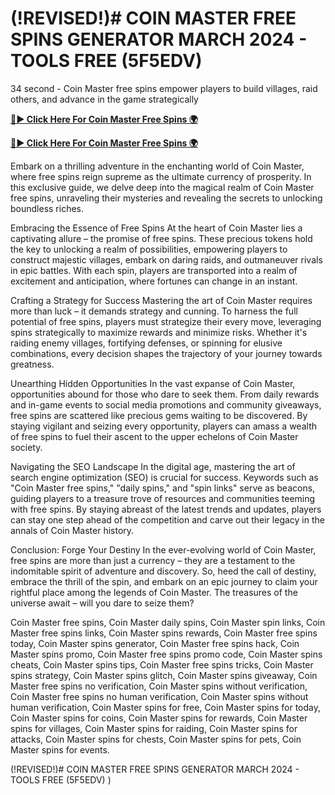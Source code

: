# (!REVISED!)# COIN MASTER FREE SPINS GENERATOR MARCH 2024 - TOOLS FREE (5F5EDV) 

34 second - Coin Master free spins empower players to build villages, raid others, and advance in the game strategically


[**🔴► Click Here For Coin Master Free Spins 🌍**](https://moroccino.github.io/CoinMaster/)

[**🔴► Click Here For Coin Master Free Spins 🌍**](https://moroccino.github.io/CoinMaster/)
 

Embark on a thrilling adventure in the enchanting world of Coin Master, where free spins reign supreme as the ultimate currency of prosperity. In this exclusive guide, we delve deep into the magical realm of Coin Master free spins, unraveling their mysteries and revealing the secrets to unlocking boundless riches.

Embracing the Essence of Free Spins
At the heart of Coin Master lies a captivating allure – the promise of free spins. These precious tokens hold the key to unlocking a realm of possibilities, empowering players to construct majestic villages, embark on daring raids, and outmaneuver rivals in epic battles. With each spin, players are transported into a realm of excitement and anticipation, where fortunes can change in an instant.

Crafting a Strategy for Success
Mastering the art of Coin Master requires more than luck – it demands strategy and cunning. To harness the full potential of free spins, players must strategize their every move, leveraging spins strategically to maximize rewards and minimize risks. Whether it's raiding enemy villages, fortifying defenses, or spinning for elusive combinations, every decision shapes the trajectory of your journey towards greatness.

Unearthing Hidden Opportunities
In the vast expanse of Coin Master, opportunities abound for those who dare to seek them. From daily rewards and in-game events to social media promotions and community giveaways, free spins are scattered like precious gems waiting to be discovered. By staying vigilant and seizing every opportunity, players can amass a wealth of free spins to fuel their ascent to the upper echelons of Coin Master society.

Navigating the SEO Landscape
In the digital age, mastering the art of search engine optimization (SEO) is crucial for success. Keywords such as "Coin Master free spins," "daily spins," and "spin links" serve as beacons, guiding players to a treasure trove of resources and communities teeming with free spins. By staying abreast of the latest trends and updates, players can stay one step ahead of the competition and carve out their legacy in the annals of Coin Master history.

Conclusion: Forge Your Destiny
In the ever-evolving world of Coin Master, free spins are more than just a currency – they are a testament to the indomitable spirit of adventure and discovery. So, heed the call of destiny, embrace the thrill of the spin, and embark on an epic journey to claim your rightful place among the legends of Coin Master. The treasures of the universe await – will you dare to seize them?

Coin Master free spins, Coin Master daily spins, Coin Master spin links, Coin Master free spins links, Coin Master spins rewards, Coin Master free spins today, Coin Master spins generator, Coin Master free spins hack, Coin Master spins promo, Coin Master free spins promo code, Coin Master spins cheats, Coin Master spins tips, Coin Master free spins tricks, Coin Master spins strategy, Coin Master spins glitch, Coin Master spins giveaway, Coin Master free spins no verification, Coin Master spins without verification, Coin Master free spins no human verification, Coin Master spins without human verification, Coin Master spins for free, Coin Master spins for today, Coin Master spins for coins, Coin Master spins for rewards, Coin Master spins for villages, Coin Master spins for raiding, Coin Master spins for attacks, Coin Master spins for chests, Coin Master spins for pets, Coin Master spins for events.

(!REVISED!)# COIN MASTER FREE SPINS GENERATOR MARCH 2024 - TOOLS FREE (5F5EDV) ) 

